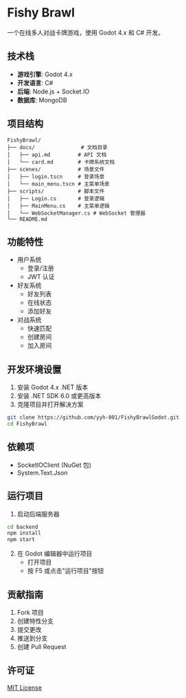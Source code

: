 # Fishy Brawl

一个在线多人对战卡牌游戏，使用 Godot 4.x 和 C# 开发。

## 技术栈

- **游戏引擎**: Godot 4.x
- **开发语言**: C#
- **后端**: Node.js + Socket.IO
- **数据库**: MongoDB

## 项目结构

```
FishyBrawl/
├── docs/               # 文档目录
│   ├── api.md         # API 文档
│   └── card.md        # 卡牌系统文档
├── scenes/            # 场景文件
│   ├── login.tscn     # 登录场景
│   └── main_menu.tscn # 主菜单场景
├── scripts/           # 脚本文件
│   ├── Login.cs       # 登录逻辑
│   ├── MainMenu.cs    # 主菜单逻辑
│   └── WebSocketManager.cs # WebSocket 管理器
└── README.md
```

## 功能特性

- 用户系统
  - 登录/注册
  - JWT 认证
- 好友系统
  - 好友列表
  - 在线状态
  - 添加好友
- 对战系统
  - 快速匹配
  - 创建房间
  - 加入房间

## 开发环境设置

1. 安装 Godot 4.x .NET 版本
2. 安装 .NET SDK 6.0 或更高版本
3. 克隆项目并打开解决方案

```bash
git clone https://github.com/yyh-001/FishyBrawlGodot.git
cd FishyBrawl
```

## 依赖项

- SocketIOClient (NuGet 包)
- System.Text.Json

## 运行项目

1. 启动后端服务器
```bash
cd backend
npm install
npm start
```

2. 在 Godot 编辑器中运行项目
   - 打开项目
   - 按 F5 或点击"运行项目"按钮

## 贡献指南

1. Fork 项目
2. 创建特性分支
3. 提交更改
4. 推送到分支
5. 创建 Pull Request

## 许可证

[MIT License](LICENSE) 